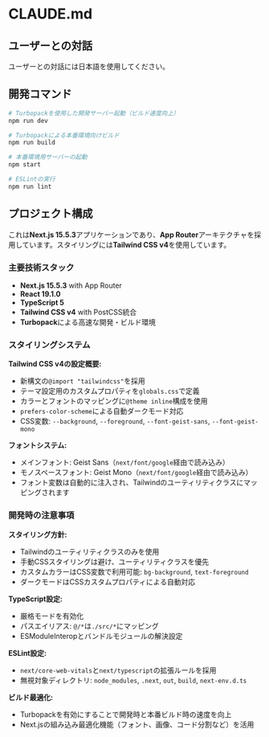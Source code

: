 # CLAUDE.md

## ユーザーとの対話
ユーザーとの対話には日本語を使用してください。

## 開発コマンド

```bash
# Turbopackを使用した開発サーバー起動（ビルド速度向上）
npm run dev

# Turbopackによる本番環境向けビルド
npm run build

# 本番環境用サーバーの起動
npm start

# ESLintの実行
npm run lint
```

## プロジェクト構成

これは**Next.js 15.5.3**アプリケーションであり、**App Router**アーキテクチャを採用しています。スタイリングには**Tailwind CSS v4**を使用しています。

### 主要技術スタック
- **Next.js 15.5.3** with App Router
- **React 19.1.0**
- **TypeScript 5**
- **Tailwind CSS v4** with PostCSS統合
- **Turbopack**による高速な開発・ビルド環境

### スタイリングシステム

**Tailwind CSS v4の設定概要:**
- 新構文の`@import "tailwindcss"`を採用
- テーマ設定用のカスタムプロパティを`globals.css`で定義
- カラーとフォントのマッピングに`@theme inline`構成を使用
- `prefers-color-scheme`による自動ダークモード対応
- CSS変数: `--background`, `--foreground`, `--font-geist-sans`, `--font-geist-mono`

**フォントシステム:**
- メインフォント: Geist Sans（`next/font/google`経由で読み込み）
- モノスペースフォント: Geist Mono（`next/font/google`経由で読み込み）
- フォント変数は自動的に注入され、Tailwindのユーティリティクラスにマッピングされます

### 開発時の注意事項

**スタイリング方針:**
- Tailwindのユーティリティクラスのみを使用
- 手動CSSスタイリングは避け、ユーティリティクラスを優先
- カスタムカラーはCSS変数で利用可能: `bg-background`, `text-foreground`
- ダークモードはCSSカスタムプロパティによる自動対応

**TypeScript設定:**
- 厳格モードを有効化
- パスエイリアス: `@/*`は`./src/*`にマッピング
- ESModuleInteropとバンドルモジュールの解決設定

**ESLint設定:**
- `next/core-web-vitals`と`next/typescript`の拡張ルールを採用
- 無視対象ディレクトリ: `node_modules`, `.next`, `out`, `build`, `next-env.d.ts`

**ビルド最適化:**
- Turbopackを有効にすることで開発時と本番ビルド時の速度を向上
- Next.jsの組み込み最適化機能（フォント、画像、コード分割など）を活用
